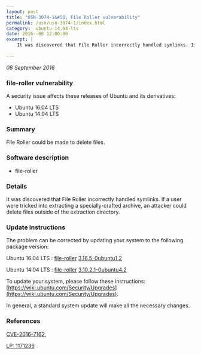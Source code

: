 ```yaml
---
layout: post
title: "USN-3074-1&#58; File Roller vulnerability"
permalink: /usn/usn-3074-1/index.html
category:  ubuntu-14.04-lts
date: 2016--08 12:00:00
excerpt: |
    It was discovered that File Roller incorrectly handled symlinks. If a user were tricked into extracting a specially-crafted archive, an attacker could delete files outside of the extraction directory. 
    
--- 
```

 
 

*08 September 2016*

### file-roller vulnerability

A security issue affects these releases of Ubuntu and its derivatives:

* Ubuntu 16.04 LTS
* Ubuntu 14.04 LTS

### Summary

File Roller could be made to delete files. 

### Software description

* file-roller 

### Details

It was discovered that File Roller incorrectly handled symlinks. If a user were tricked into extracting a specially-crafted archive, an attacker could delete files outside of the extraction directory. 

### Update instructions

The problem can be corrected by updating your system to the following package version:

Ubuntu 16.04 LTS
 : [file-roller](https://launchpad.net/ubuntu/+source/file-roller) <span> [3.16.5-0ubuntu1.2](https://launchpad.net/ubuntu/+source/file-roller/3.16.5-0ubuntu1.2) </span> 

Ubuntu 14.04 LTS
 : [file-roller](https://launchpad.net/ubuntu/+source/file-roller) <span> [3.10.2.1-0ubuntu4.2](https://launchpad.net/ubuntu/+source/file-roller/3.10.2.1-0ubuntu4.2) </span> 

To update your system, please follow these instructions: [https://wiki.ubuntu.com/Security/Upgrades](https://wiki.ubuntu.com/Security/Upgrades).

In general, a standard system update will make all the necessary changes. 

### References

 
 [CVE-2016-7162](http://people.ubuntu.com/~ubuntu-security/cve/CVE-2016-7162), 

 [LP: 1171236](https://launchpad.net/bugs/1171236)
 

